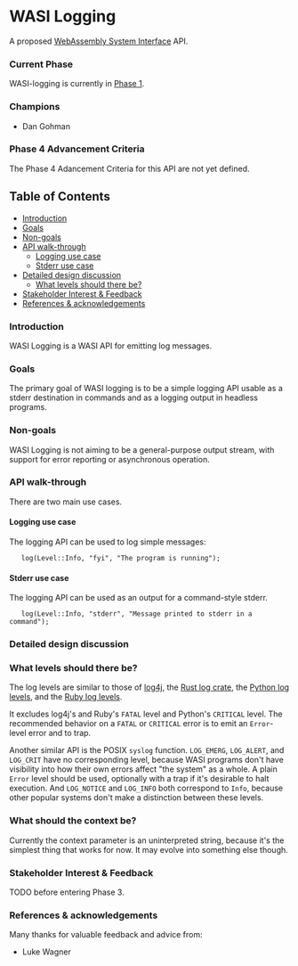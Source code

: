# WASI Logging

A proposed [WebAssembly System Interface](https://github.com/WebAssembly/WASI) API.

### Current Phase

WASI-logging is currently in [Phase 1].

[Phase 1]: https://github.com/WebAssembly/WASI/blob/42fe2a3ca159011b23099c3d10b5b1d9aff2140e/docs/Proposals.md#phase-1---proposed-spec-text-available-cg--wg

### Champions

- Dan Gohman

### Phase 4 Advancement Criteria

The Phase 4 Adancement Criteria for this API are not yet defined.

## Table of Contents

- [Introduction](#introduction)
- [Goals](#goals)
- [Non-goals](#non-goals)
- [API walk-through](#api-walk-through)
  - [Logging use case](#logging-use-case)
  - [Stderr use case](#stderr-use-case)
- [Detailed design discussion](#detailed-design-discussion)
  - [What levels should there be?](#what-levels-should-there-be)
- [Stakeholder Interest & Feedback](#stakeholder-interest--feedback)
- [References & acknowledgements](#references--acknowledgements)

### Introduction

WASI Logging is a WASI API for emitting log messages.

### Goals

The primary goal of WASI logging is to be a simple logging API usable
as a stderr destination in commands and as a logging output in headless
programs.

### Non-goals

WASI Logging is not aiming to be a general-purpose output stream, with
support for error reporting or asynchronous operation.

### API walk-through

There are two main use cases.

#### Logging use case

The logging API can be used to log simple messages:

```
   log(Level::Info, "fyi", "The program is running");
```

#### Stderr use case

The logging API can be used as an output for a command-style stderr.

```
   log(Level::Info, "stderr", "Message printed to stderr in a command");
```

### Detailed design discussion

### What levels should there be?

The log levels are similar to those of [log4j], the [Rust log crate], the
[Python log levels], and the [Ruby log levels].

It excludes log4j's and Ruby's `FATAL` level and Python's `CRITICAL` level. The
recommended behavior on a `FATAL` or `CRITICAL` error is to emit an `Error`-level
error and to trap.

Another similar API is the POSIX `syslog` function. `LOG_EMERG`, `LOG_ALERT`,
and `LOG_CRIT` have no corresponding level, because WASI programs don't have
visibility into how their own errors affect "the system" as a whole. A plain
`Error` level should be used, optionally with a trap if it's desirable to
halt execution. And `LOG_NOTICE` and `LOG_INFO` both correspond to `Info`,
because other popular systems don't make a distinction between these levels.

[log4j]: https://logging.apache.org/log4j/2.x/manual/customloglevels.html
[Rust log crate]: https://docs.rs/log/latest/log/enum.Level.html
[Python log levels]: https://docs.python.org/3/library/logging.html#levels
[Ruby log levels]: https://ruby-doc.org/stdlib-2.4.0/libdoc/logger/rdoc/Logger.html

### What should the context be?

Currently the context parameter is an uninterpreted string, because it's the
simplest thing that works for now. It may evolve into something else though.

### Stakeholder Interest & Feedback

TODO before entering Phase 3.

### References & acknowledgements

Many thanks for valuable feedback and advice from:

- Luke Wagner
